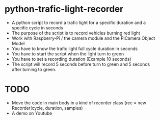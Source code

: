 # python-trafic-light-recorder
- A python script to record a trafic light for a specific duration and a specific cycle in seconds
- The purpose of the script is to record vehicles burning red light
- Work with Raspberry-Pi / the camera module and the PiCamera Object Model
- You have to know the trafic light full cycle duration in seconds
- You have to start the script when the light turn to green
- You have to set a recording duration (Example 10 seconds)
- The script will record 5 seconds before turn to green and 5 seconds after turning to green.

# TODO 
- Move the code in main body in a kind of recorder class (rec = new Recorder(cycle, duration, samples)
- A demo on Youtube
